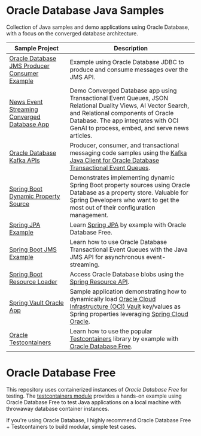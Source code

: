 # Oracle Database Java Samples

Collection of Java samples and demo applications using Oracle Database, with a focus on the converged database architecture.

| Sample Project                                                                         | Description                                                                                                                                                                                                                                                                            |
|----------------------------------------------------------------------------------------|----------------------------------------------------------------------------------------------------------------------------------------------------------------------------------------------------------------------------------------------------------------------------------------|
| [Oracle Database JMS Producer Consumer Example](./jms-producer-consumer/README.md)     | Example using  Oracle Database JDBC to produce and consume messages over the JMS API.                                                                                                                                                                                                  |
| [News Event Streaming Converged Database App](./news-event-streaming/README.md)        | Demo Converged Database app using Transactional Event Queues, JSON Relational Duality Views, AI Vector Search, and Relational components of Oracle Database. The app integrates with OCI GenAI to process, embed, and serve news articles.                                             |
| [Oracle Database Kafka APIs](./oracle-database-kafka-apis/README.md)                   | Producer, consumer, and transactional messaging code samples using the [Kafka Java Client for Oracle Database Transactional Event Queues](https://github.com/oracle/okafka).                                                                                                           |
| [Spring Boot Dynamic Property Source](./spring-boot-dynamic-property-source/README.md) | Demonstrates implementing dynamic Spring Boot property sources using Oracle Database as a property store. Valuable for Spring Developers who want to get the most out of their configuration management.                                                                               |
| [Spring JPA Example](./spring-jpa/README.md)                                           | Learn [Spring JPA](https://spring.io/projects/spring-data-jpa) by example with Oracle Database Free.                                                                                                                                                                                   |
| [Spring Boot JMS Example](./spring-boot-jms-example/README.md)                         | Learn how to use Oracle Database Transactional Event Queues with the Java JMS API for asynchronous event-streaming.                                                                                                                                                                    |
| [Spring Boot Resource Loader](./spring-resource-sample/README.md)                      | Access Oracle Database blobs using the [Spring Resource API](https://docs.spring.io/spring-framework/reference/core/resources.html).                                                                                                                                                   |
| [Spring Vault Oracle App](./spring-vault-oracle-app/README.md)                         | Sample application demonstrating how to dynamically load [Oracle Cloud Infrastructure (OCI) Vault](https://docs.oracle.com/en-us/iaas/Content/KeyManagement/home.htm) key/values as Spring properties leveraging [Spring Cloud Oracle](https://github.com/oracle/spring-cloud-oracle). |
| [Oracle Testcontainers](./testcontainers/README.md)                                    | Learn how to use the popular [Testcontainers](https://testcontainers.com/) library by example with [Oracle Database Free](https://medium.com/@anders.swanson.93/oracle-database-23ai-free-11abf827ab37).                                                                               |

# Oracle Database Free

This repository uses containerized instances of *Oracle Database Free* for testing. The [testcontainers module](./testcontainers) provides a hands-on example using Oracle Database Free to test Java applications on a local machine with throwaway database container instances.

If you're using Oracle Database, I highly recommend Oracle Database Free + Testcontainers to build modular, simple test cases.
